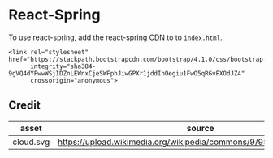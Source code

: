 # React-Spring

To use react-spring, add the react-spring CDN to to `index.html`.

```
<link rel="stylesheet" href="https://stackpath.bootstrapcdn.com/bootstrap/4.1.0/css/bootstrap.min.css" 
      integrity="sha384-9gVQ4dYFwwWSjIDZnLEWnxCjeSWFphJiwGPXr1jddIhOegiu1FwO5qRGvFXOdJZ4" 
      crossorigin="anonymous">
```



## Credit

| asset | source |
| -- | -- |
| cloud.svg | https://upload.wikimedia.org/wikipedia/commons/9/95/Cartoon_cloud.svg |